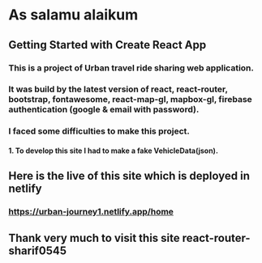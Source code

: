 # As salamu alaikum

## Getting Started with Create React App

### This is a project of Urban travel ride sharing web application.
### It was build by the latest version of react, react-router, bootstrap, fontawesome, react-map-gl, mapbox-gl, firebase authentication (google & email with password).

### I faced some difficulties to make this project.
#### 1. To develop this site I had to make a fake VehicleData(json).

## Here is the live of this site which is deployed in netlify
   ### https://urban-journey1.netlify.app/home
 
## Thank very much to visit this site react-router-sharif0545
